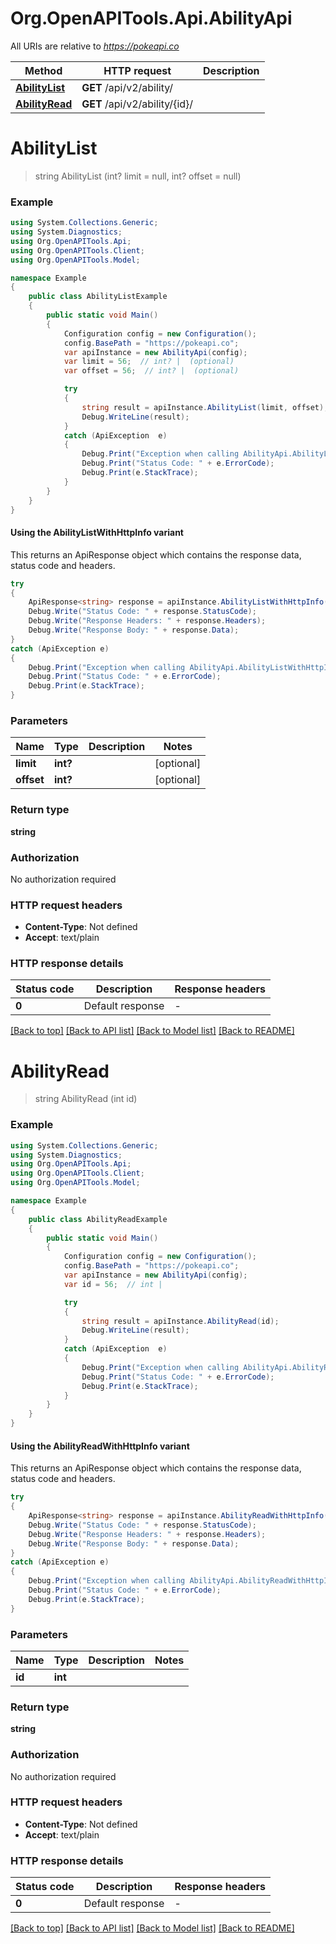 # Org.OpenAPITools.Api.AbilityApi

All URIs are relative to *https://pokeapi.co*

| Method | HTTP request | Description |
|--------|--------------|-------------|
| [**AbilityList**](AbilityApi.md#abilitylist) | **GET** /api/v2/ability/ |  |
| [**AbilityRead**](AbilityApi.md#abilityread) | **GET** /api/v2/ability/{id}/ |  |

<a id="abilitylist"></a>
# **AbilityList**
> string AbilityList (int? limit = null, int? offset = null)



### Example
```csharp
using System.Collections.Generic;
using System.Diagnostics;
using Org.OpenAPITools.Api;
using Org.OpenAPITools.Client;
using Org.OpenAPITools.Model;

namespace Example
{
    public class AbilityListExample
    {
        public static void Main()
        {
            Configuration config = new Configuration();
            config.BasePath = "https://pokeapi.co";
            var apiInstance = new AbilityApi(config);
            var limit = 56;  // int? |  (optional) 
            var offset = 56;  // int? |  (optional) 

            try
            {
                string result = apiInstance.AbilityList(limit, offset);
                Debug.WriteLine(result);
            }
            catch (ApiException  e)
            {
                Debug.Print("Exception when calling AbilityApi.AbilityList: " + e.Message);
                Debug.Print("Status Code: " + e.ErrorCode);
                Debug.Print(e.StackTrace);
            }
        }
    }
}
```

#### Using the AbilityListWithHttpInfo variant
This returns an ApiResponse object which contains the response data, status code and headers.

```csharp
try
{
    ApiResponse<string> response = apiInstance.AbilityListWithHttpInfo(limit, offset);
    Debug.Write("Status Code: " + response.StatusCode);
    Debug.Write("Response Headers: " + response.Headers);
    Debug.Write("Response Body: " + response.Data);
}
catch (ApiException e)
{
    Debug.Print("Exception when calling AbilityApi.AbilityListWithHttpInfo: " + e.Message);
    Debug.Print("Status Code: " + e.ErrorCode);
    Debug.Print(e.StackTrace);
}
```

### Parameters

| Name | Type | Description | Notes |
|------|------|-------------|-------|
| **limit** | **int?** |  | [optional]  |
| **offset** | **int?** |  | [optional]  |

### Return type

**string**

### Authorization

No authorization required

### HTTP request headers

 - **Content-Type**: Not defined
 - **Accept**: text/plain


### HTTP response details
| Status code | Description | Response headers |
|-------------|-------------|------------------|
| **0** | Default response |  -  |

[[Back to top]](#) [[Back to API list]](../README.md#documentation-for-api-endpoints) [[Back to Model list]](../README.md#documentation-for-models) [[Back to README]](../README.md)

<a id="abilityread"></a>
# **AbilityRead**
> string AbilityRead (int id)



### Example
```csharp
using System.Collections.Generic;
using System.Diagnostics;
using Org.OpenAPITools.Api;
using Org.OpenAPITools.Client;
using Org.OpenAPITools.Model;

namespace Example
{
    public class AbilityReadExample
    {
        public static void Main()
        {
            Configuration config = new Configuration();
            config.BasePath = "https://pokeapi.co";
            var apiInstance = new AbilityApi(config);
            var id = 56;  // int | 

            try
            {
                string result = apiInstance.AbilityRead(id);
                Debug.WriteLine(result);
            }
            catch (ApiException  e)
            {
                Debug.Print("Exception when calling AbilityApi.AbilityRead: " + e.Message);
                Debug.Print("Status Code: " + e.ErrorCode);
                Debug.Print(e.StackTrace);
            }
        }
    }
}
```

#### Using the AbilityReadWithHttpInfo variant
This returns an ApiResponse object which contains the response data, status code and headers.

```csharp
try
{
    ApiResponse<string> response = apiInstance.AbilityReadWithHttpInfo(id);
    Debug.Write("Status Code: " + response.StatusCode);
    Debug.Write("Response Headers: " + response.Headers);
    Debug.Write("Response Body: " + response.Data);
}
catch (ApiException e)
{
    Debug.Print("Exception when calling AbilityApi.AbilityReadWithHttpInfo: " + e.Message);
    Debug.Print("Status Code: " + e.ErrorCode);
    Debug.Print(e.StackTrace);
}
```

### Parameters

| Name | Type | Description | Notes |
|------|------|-------------|-------|
| **id** | **int** |  |  |

### Return type

**string**

### Authorization

No authorization required

### HTTP request headers

 - **Content-Type**: Not defined
 - **Accept**: text/plain


### HTTP response details
| Status code | Description | Response headers |
|-------------|-------------|------------------|
| **0** | Default response |  -  |

[[Back to top]](#) [[Back to API list]](../README.md#documentation-for-api-endpoints) [[Back to Model list]](../README.md#documentation-for-models) [[Back to README]](../README.md)

